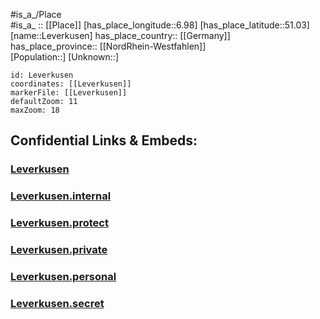 ﻿---
location: [51.03,6.98] 
mapzoom: [7,12] 
mapmarker: city 
type: City
tags:
- geo/City


SpocWebEntityId: 31967
isDeleted: false
confidential: public

---
#is_a_/Place  
#is_a_ :: [[Place]] 
[has_place_longitude::6.98] 
[has_place_latitude::51.03] 
[name::Leverkusen] 
has_place_country:: [[Germany]]  
has_place_province:: [[NordRhein-Westfahlen]]  
[Population::] 
[Unknown::] 


```leaflet
id: Leverkusen
coordinates: [[Leverkusen]] 
markerFile: [[Leverkusen]] 
defaultZoom: 11 
maxZoom: 18
```


## Confidential Links & Embeds: 

### [Leverkusen](/_public/Earth/Continent/Europe/Europe~Central/Germany/Germany~West/Nord_Rhein-Westfalen/counties~NW/Leverkusen.md) 

### [Leverkusen.internal](/_internal/Earth/Continent/Europe/Europe~Central/Germany/Germany~West/Nord_Rhein-Westfalen/counties~NW/Leverkusen.internal.md) 

### [Leverkusen.protect](/_protect/Earth/Continent/Europe/Europe~Central/Germany/Germany~West/Nord_Rhein-Westfalen/counties~NW/Leverkusen.protect.md) 

### [Leverkusen.private](/_private/Earth/Continent/Europe/Europe~Central/Germany/Germany~West/Nord_Rhein-Westfalen/counties~NW/Leverkusen.private.md) 

### [Leverkusen.personal](/_personal/Earth/Continent/Europe/Europe~Central/Germany/Germany~West/Nord_Rhein-Westfalen/counties~NW/Leverkusen.personal.md) 

### [Leverkusen.secret](/_secret/Earth/Continent/Europe/Europe~Central/Germany/Germany~West/Nord_Rhein-Westfalen/counties~NW/Leverkusen.secret.md) 
